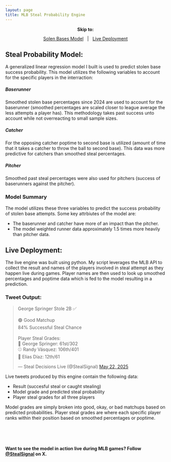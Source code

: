 ```yaml
---
layout: page
title: MLB Steal Probability Engine
---
```


<!-- Wrapper container to center everything -->
<div style="text-align: center; margin-bottom: 24px;">

  <p style="margin-bottom: 12px; font-weight: bold;">Skip to:</p>

  <div style="display: inline-flex; gap: 12px; flex-wrap: wrap; justify-content: center;">
    <a href="#model" style="...">Solen Bases Model</a>
    <a> | </a>
    <a href="#deployment" style="...">Live Deployment</a>
  </div>

</div>



<!-- Stolen Bases Model -->
<h2 id="model">Steal Probability Model:</h2>
A generalized linear regression model I built is used to predict stolen base success probability. This model utilizes the following variables to account for the specific players in the interraction:

##### Baserunner
Smoothed stolen base percentages since 2024 are used to account for the baserunner (smoothed percentages are scaled closer to league average the 
less attempts a player has). This methodology takes past success unto account while not overreacting to small sample sizes.

##### Catcher
For the opposing catcher poptime to second base is utilized (amount of time that it takes a catcher to throw the ball to second base). This data was more predictive for catchers than smoothed steal percentages.

##### Pitcher
Smoothed past steal percentages were also used for pitchers (success of baserunners against the pitcher).

### Model Summary
The model utilizes these three variables to predict the success probability of stolen base attempts. Some key attrbiutes of the model are:
- The baserunner and catcher have more of an impact than the pitcher.
- The model weighted runner data approximately 1.5 times more heavily than pitcher data.


<!-- Live Deployment -->
<h2 id="deployment">Live Deployment:</h2>
The live engine was built using python. My script leverages the MLB API to collect the result and names of the players involved in steal attempt as they happen live during games. Player names are then used to look up 
smoothed percentages and poptime data which is fed to the model resulting in a prediction.

### Tweet Output:
  <!-- Tweet Embed -->
  <div style="flex: 1; min-width: 400px;">
    <div style="transform: scale(1); transform-origin: top left; width: fit-content;">
      <blockquote class="twitter-tweet">
        <p lang="en" dir="ltr">
          George Springer Stole 2B ✅<br><br>
          🟢 Good Matchup<br>
          84% Successful Steal Chance<br><br>
          Player Steal Grades:<br>
          🏃 George Springer: 61st/302<br>
          ⚾ Randy Vásquez: 106th/401<br>
          🧤 Elias Díaz: 12th/61
        </p>
        &mdash; Steal Decisions Live (@StealSignal) 
        <a href="https://twitter.com/StealSignal/status/1925342409459745182?ref_src=twsrc%5Etfw">May 22, 2025</a>
      </blockquote>
    </div>
    <script async src="https://platform.twitter.com/widgets.js" charset="utf-8"></script>
  </div>
  
Live tweets produced by this engine contain the following data:
- Result (succesful steal or caught stealing)
- Model grade and predicted steal probability
- Player steal grades for all three players

Model grades are simply broken into good, okay, or bad matchups based on predicted probabilities. Player steal grades are where each specific player ranks within their position based on smoothed percentages or poptime.

&nbsp;<br>
&nbsp;<br>
&nbsp;<br>

**Want to see the model in action live during MLB games? Follow [@StealSignal](https://twitter.com/StealSignal) on X.**

